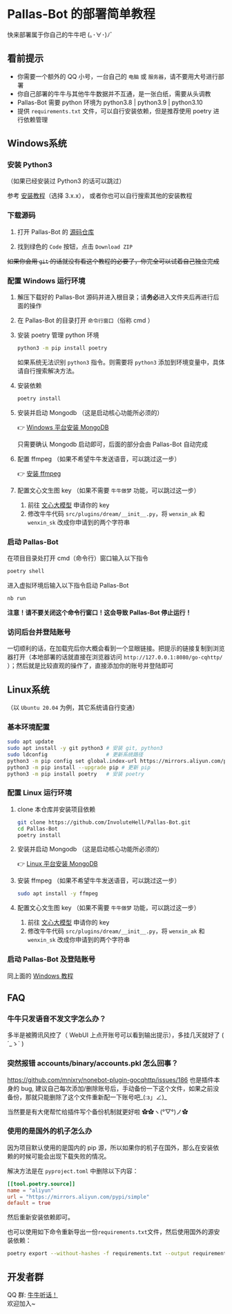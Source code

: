 # Pallas-Bot 的部署简单教程

快来部署属于你自己的牛牛吧 (｡･∀･)ﾉﾞ

## 看前提示

- 你需要一个额外的 QQ 小号，一台自己的 `电脑` 或 `服务器`，请不要用大号进行部署
- 你自己部署的牛牛与其他牛牛数据并不互通，是一张白纸，需要从头调教
- Pallas-Bot 需要 python 环境为 python3.8 | python3.9 | python3.10
- 提供 `requirements.txt` 文件，可以自行安装依赖，但是推荐使用 poetry 进行依赖管理

## Windows系统

### 安装 Python3

（如果已经安装过 Python3 的话可以跳过）

参考 [安装教程](https://zhuanlan.zhihu.com/p/43155342)（选择 3.x.x）， 或者你也可以自行搜索其他的安装教程

### 下载源码

1. 打开 Pallas-Bot 的 [源码仓库](https://github.com/InvoluteHell/Pallas-Bot)

2. 找到绿色的 `Code` 按钮，点击 `Download ZIP`

~~如果你会用 `git` 的话就没有看这个教程的必要了，你完全可以试着自己独立完成~~

### 配置 Windows 运行环境

1. 解压下载好的 Pallas-Bot 源码并进入根目录；请**务必**进入文件夹后再进行后面的操作

2. 在 Pallas-Bot 的目录打开 `命令行窗口`（俗称 cmd ）

3. 安装 poetry 管理 python 环境

    ```cmd
   python3 -m pip install poetry    
   ```
   如果系统无法识别 `python3` 指令。则需要将 `python3` 添加到环境变量中，具体请自行搜索解决方法。

4. 安装依赖

   ```cmd
   poetry install
   ```

5. 安装并启动 Mongodb （这是启动核心功能所必须的）

    👉 [Windows 平台安装 MongoDB](https://www.runoob.com/mongodb/mongodb-window-install.html)

    只需要确认 Mongodb 启动即可，后面的部分会由 Pallas-Bot 自动完成

6. 配置 ffmpeg （如果不希望牛牛发送语音，可以跳过这一步）

    👉 [安装 ffmpeg](https://docs.go-cqhttp.org/guide/quick_start.html#%E5%AE%89%E8%A3%85-ffmpeg)

7. 配置文心文生图 key （如果不需要 `牛牛做梦` 功能，可以跳过这一步）

    1. 前往 [文心大模型](https://wenxin.baidu.com/moduleApi/ernieVilg) 申请你的 key
    2. 修改牛牛代码 `src/plugins/dream/__init__.py`，将 `wenxin_ak` 和 `wenxin_sk` 改成你申请到的两个字符串

### 启动 Pallas-Bot
在项目目录处打开 cmd（命令行）窗口输入以下指令

   ```cmd
   poetry shell
   ```

进入虚拟环境后输入以下指令启动 Pallas-Bot

   ```cmd
   nb run
   ```

**注意！请不要关闭这个命令行窗口！这会导致 Pallas-Bot 停止运行！**

### 访问后台并登陆账号

一切顺利的话，在加载完后你大概会看到一个显眼链接。把提示的链接复制到浏览器打开（本地部署的话就直接在浏览器访问 `http://127.0.0.1:8080/go-cqhttp/` ）；然后就是比较直观的操作了，直接添加你的账号并登陆即可

## Linux系统

（以 `Ubuntu 20.04` 为例，其它系统请自行变通）

### 基本环境配置

```bash
sudo apt update
sudo apt install -y git python3 # 安装 git, python3
sudo ldconfig                   # 更新系统路径
python3 -m pip config set global.index-url https://mirrors.aliyun.com/pypi/simple/ # 更换 pip 源为国内源
python3 -m pip install --upgrade pip # 更新 pip
python3 -m pip install poetry   # 安装 poetry
```

### 配置 Linux 运行环境

1. clone 本仓库并安装项目依赖

    ```bash  
    git clone https://github.com/InvoluteHell/Pallas-Bot.git
    cd Pallas-Bot
    poetry install
    ```

2. 安装并启动 Mongodb （这是启动核心功能所必须的）

    👉 [Linux 平台安装 MongoDB](https://www.runoob.com/mongodb/mongodb-linux-install.html)

3. 安装 ffmpeg （如果不希望牛牛发送语音，可以跳过这一步）

    ```bash
    sudo apt install -y ffmpeg
    ```

4. 配置文心文生图 key （如果不需要 `牛牛做梦` 功能，可以跳过这一步）

    1. 前往 [文心大模型](https://wenxin.baidu.com/moduleApi/ernieVilg) 申请你的 key
    2. 修改牛牛代码 `src/plugins/dream/__init__.py`，将 `wenxin_ak` 和 `wenxin_sk` 改成你申请到的两个字符串

### 启动 Pallas-Bot 及登陆账号

同上面的 [Windows 教程](#启动-pallas-bot)

## FAQ

### 牛牛只发语音不发文字怎么办？

多半是被腾讯风控了（ WebUI 上点开账号可以看到输出提示），多挂几天就好了 ( ´_ゝ` )

### 突然报错 accounts/binary/accounts.pkl 怎么回事？

<https://github.com/mnixry/nonebot-plugin-gocqhttp/issues/186> 也是插件本身的 bug, 建议自己每次添加/删除账号后，手动备份一下这个文件，如果之前没备份，那就只能删除了这个文件重新配一下账号吧_(:з」∠)_

当然要是有大佬帮忙给插件写个备份机制就更好啦 ✿✿ヽ(°▽°)ノ✿

### 使用的是国外的机子怎么办

因为项目默认使用的是国内的 pip 源，所以如果你的机子在国外，那么在安装依赖的时候可能会出现下载失败的情况。

解决方法是在 `pyproject.toml` 中删除以下内容：

```toml
[[tool.poetry.source]]
name = "aliyun"
url = "https://mirrors.aliyun.com/pypi/simple"
default = true
```

然后重新安装依赖即可。

也可以使用如下命令重新导出一份`requirements.txt`文件，然后使用国外的源安装依赖：

```bash
poetry export --without-hashes -f requirements.txt --output requirements.txt
```

## 开发者群

QQ 群: [牛牛听话！](https://jq.qq.com/?_wv=1027&k=tlLDuWzc)  
欢迎加入~
